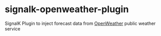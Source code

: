 # signalk-openweather-plugin
SignalK Plugin to inject forecast data from <a href="https://openweathermap.org/">OpenWeather</a> public weather service
